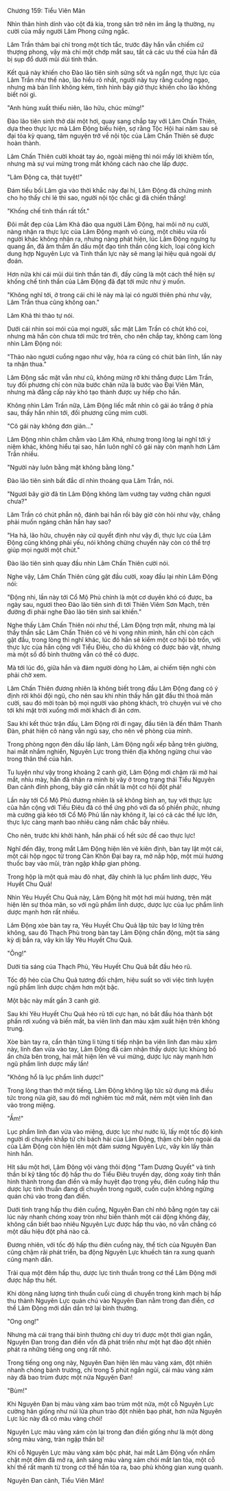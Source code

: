 




Chương 159: Tiểu Viên Mãn


Nhìn thân hình dính vào cột đá kia, trong sân trở nên im ắng lạ thường, nụ cười của mấy người Lâm Phong cứng ngắc.

Lâm Trần thảm bại chỉ trong một tích tắc, trước đây hắn vẫn chiếm cứ thượng phong, vậy mà chỉ một chớp mắt sau, tất cả các ưu thế của hắn đã bị sụp đổ dưới mũi dùi tinh thần.

Kết quả này khiến cho Đào lão tiên sinh sửng sốt và ngẩn ngơ, thực lực của Lâm Trần như thế nào, lão hiểu rõ nhất, người này tuy rằng cuồng ngạo, nhưng mà bản lĩnh không kém, tình hình bây giờ thực khiến cho lão không biết nói gì.

"Anh hùng xuất thiếu niên, lão hữu, chúc mừng!"

Đào lão tiên sinh thở dài một hơi, quay sang chắp tay với Lâm Chấn Thiên, dựa theo thực lực mà Lâm Động biểu hiện, sợ rằng Tộc Hội hai năm sau sẽ đại tỏa kỳ quang, tâm nguyện trở về nội tộc của Lâm Chấn Thiên sẽ được hoàn thành.

Lâm Chấn Thiên cười khoát tay áo, ngoài miệng thì nói mấy lời khiêm tốn, nhưng mà sự vui mừng trong mắt không cách nào che lấp được.

"Lâm Động ca, thật tuyệt!"

Đám tiểu bối Lâm gia vào thời khắc này đại hỉ, Lâm Động đã chứng minh cho họ thấy chi lẻ thì sao, người nội tộc chắc gì đã chiến thắng!

"Khống chế tinh thần rất tốt."

Đôi mắt đẹp của Lâm Khả đảo qua người Lâm Động, hai môi nở nụ cười, nàng nhận ra thực lực của Lâm Động mạnh vô cùng, một chiêu vừa rồi người khác không nhận ra, nhưng nàng phát hiện, lúc Lâm Động ngưng tụ quang ấn, đã âm thầm ẩn dấu một đạo tinh thần công kích, loại công kích dung hợp Nguyên Lực và Tinh thần lực này sẽ mang lại hiệu quả ngoài dự đoán.

Hơn nữa khi cái mũi dùi tinh thần tán đi, đấy cũng là một cách thể hiện sự khống chế tinh thần của Lâm Động đã đạt tới mức như ý muốn.

"Không nghĩ tới, ở trong cái chi lẻ này mà lại có người thiên phú như vậy, Lâm Trần thua cũng không oan."

Lâm Khả thì thào tự nói.

Dưới cái nhìn soi mói của mọi người, sắc mặt Lâm Trần có chút khó coi, nhưng mà hắn còn chưa tới mức trơ trẽn, cho nên chắp tay, không cam lòng nhìn Lâm Động nói:

"Thảo nào ngươi cuồng ngạo như vậy, hóa ra cũng có chút bản lĩnh, lần này ta nhận thua."

Lâm Động sắc mặt vẫn như cũ, không mừng rỡ khi thắng được Lâm Trần, tuy đối phương chỉ còn nửa bước chân nữa là bước vào Đại Viên Mãn, nhưng mà đẳng cấp này khó tạo thành được uy hiếp cho hắn.

Không nhìn Lâm Trần nữa, Lâm Động liếc mắt nhìn cô gái áo trắng ở phía sau, thấy hắn nhìn tới, đối phương cũng mỉm cười.

"Cô gái này không đơn giản..."

Lâm Động nhìn chằm chằm vào Lâm Khả, nhưng trong lòng lại nghĩ tới ý niệm khác, không hiểu tại sao, hắn luôn nghĩ cô gái này còn mạnh hơn Lâm Trần nhiều.

"Người này luôn bằng mặt không bằng lòng."

Đào lão tiên sinh bất đắc dĩ nhìn thoáng qua Lâm Trần, nói.

"Ngươi bây giờ đã tin Lâm Động không làm vướng tay vướng chân ngươi chưa?"

Lâm Trần có chút phẫn nộ, đánh bại hắn rồi bây giờ còn hỏi như vậy, chẳng phải muốn ngáng chân hắn hay sao?

"Ha hả, lão hữu, chuyện này cứ quyết định như vậy đi, thực lực của Lâm Động cũng không phải yếu, nói không chừng chuyến này còn có thể trợ giúp mọi người một chút."

Đào lão tiên sinh quay đầu nhìn Lâm Chấn Thiên cười nói.

Nghe vậy, Lâm Chấn Thiên cũng gật đầu cười, xoay đầu lại nhìn Lâm Động nói:

"Động nhi, lần này tới Cổ Mộ Phủ chính là một cơ duyên khó có được, ba ngày sau, ngươi theo Đào lão tiên sinh đi tới Thiên Viêm Sơn Mạch, trên đường đi phải nghe Đào lão tiên sinh sai khiến."

Nghe thấy Lâm Chấn Thiên nói như thế, Lâm Động trợn mắt, nhưng mà lại thấy thần sắc Lâm Chấn Thiên có vẻ hi vọng nhìn mình, hắn chỉ còn cách gật đầu, trong lòng thì nghĩ khác, lúc đó hắn sẽ kiếm một cơ hội bỏ trốn, với thực lực của hắn cộng với Tiểu Điêu, cho dù không có được bảo vật, nhưng mà một số đồ bình thường vẫn có thể có được.

Mà tới lúc đó, giữa hắn và đám người dòng họ Lâm, ai chiếm tiện nghi còn phải chờ xem.

Lâm Chấn Thiên đương nhiên là không biết trong đầu Lâm Động đang có ý định rời khỏi đội ngũ, cho nên sau khi nhìn thấy hắn gật đầu thì thoả mãn cười, sau đó mời toàn bộ mọi người vào phòng khách, trò chuyện vui vẻ cho tới khi mặt trời xuống mới mời khách đi ăn cơm.

Sau khi kết thúc trận đấu, Lâm Động rời đi ngay, đầu tiên là đến thăm Thanh Đàn, phát hiện cô nàng vẫn ngủ say, cho nên về phòng của mình.

Trong phòng ngọn đèn dầu lấp lánh, Lâm Động ngồi xếp bằng trên giường, hai mắt nhắm nghiền, Nguyên Lực trong thiên địa không ngừng chui vào trong thân thể của hắn.

Tu luyện như vậy trong khoảng 2 canh giờ, Lâm Động mới chậm rãi mở hai mắt, nhíu mày, hắn đã nhận ra mình bị vây ở trong trạng thái Tiểu Nguyên Đan cảnh đỉnh phong, bây giờ cần nhất là một cơ hội đột phá!

Lần này tới Cổ Mộ Phủ đương nhiên là sẽ không bình an, tuy với thực lực của hắn cộng với Tiểu Điêu đã có thể ứng phó với đa số phiền phức, nhưng mà cường giả kéo tới Cổ Mộ Phủ lần này không ít, lại có cả các thế lực lớn, thực lực càng mạnh bao nhiêu càng nắm chắc bấy nhiêu.

Cho nên, trước khi khởi hành, hắn phải cố hết sức đề cao thực lực!

Nghĩ đến đây, trong mắt Lâm Động hiện lên vẻ kiên định, bàn tay lật một cái, một cái hộp ngọc từ trong Càn Khôn Đại bay ra, mở nắp hộp, một mùi hương thuốc bay vào mũi, tràn ngập khắp gian phòng.

Trong hộp là một quả màu đỏ nhạt, đây chính là lục phẩm linh dược, Yêu Huyết Chu Quả!

Nhìn Yêu Huyết Chu Quả này, Lâm Động hít một hơi mùi hương, trên mặt hiện lên sự thỏa mãn, so với ngũ phẩm linh dược, dược lực của lục phẩm linh dược mạnh hơn rất nhiều.

Lâm Động xòe bàn tay ra, Yêu Huyết Chu Quả lập tức bay lơ lửng trên không, sau đó Thạch Phù trong bàn tay Lâm Động chấn động, một tia sáng kỳ dị bắn ra, vây kín lấy Yêu Huyết Chu Quả.

"Ông!"

Dưới tia sáng của Thạch Phù, Yêu Huyết Chu Quả bắt đầu héo rũ.

Tốc độ héo của Chu Quả tương đối chậm, hiệu suất so với việc tinh luyện ngũ phẩm linh dược chậm hơn một bậc.

Một bậc này mất gần 3 canh giờ.

Sau khi Yêu Huyết Chu Quả héo rũ tới cực hạn, nó bắt đầu hóa thành bột phấn rơi xuống và biến mất, ba viên linh đan màu xậm xuất hiện trên không trung.

Xòe bàn tay ra, cẩn thận từng li từng tí tiếp nhận ba viên linh đan màu xậm này, linh đan vừa vào tay, Lâm Động đã cảm nhận thấy dược lực khủng bố ẩn chứa bên trong, hai mắt hiện lên vẻ vui mừng, dược lực này mạnh hơn ngũ phẩm linh dược mấy lần!

"Không hổ là lục phẩm linh dược!"

Trong lòng than thở một tiếng, Lâm Động không lập tức sử dụng mà điều tức trong nửa giờ, sau đó mới nghiêm túc mở mắt, ném một viên linh đan vào trong miệng.

"Ầm!"

Lục phẩm linh đan vừa vào miệng, dược lực như nước lũ, lấy một tốc độ kinh người di chuyển khắp tứ chi bách hải của Lâm Động, thậm chí bên ngoài da của Lâm Động còn hiện lên một đám sương Nguyên Lực, vây kín lấy thân hình hắn.

Hít sâu một hơi, Lâm Động vội vàng thôi động "Tam Dương Quyết" và tinh thần bí kỹ tăng tốc độ hấp thu do Tiểu Điêu truyền dạy, dòng xoáy tinh thần hình thành trong đan điền và mấy huyệt đạo trọng yếu, điên cuồng hấp thu dược lực tinh thuần đang di chuyển trong người, cuồn cuộn không ngừng quán chú vào trong đan điền.

Dưới tình trạng hấp thu điên cuồng, Nguyên Đan chỉ nhỏ bằng ngón tay cái lúc này nhanh chóng xoay tròn như biến thành một cái động không đáy, không cần biết bao nhiêu Nguyên Lực được hấp thu vào, nó vẫn chẳng có một dấu hiệu đột phá nào cả.

Đương nhiên, với tốc độ hấp thu điên cuồng này, thể tích của Nguyên Đan cũng chậm rãi phát triển, ba động Nguyên Lực khuếch tán ra xung quanh cũng mạnh dần.

Trải qua một đêm hấp thu, dược lực tinh thuần trong cơ thể Lâm Động mới được hấp thu hết.

Khi dòng năng lượng tinh thuần cuối cùng di chuyển trong kinh mạch bị hấp thu thành Nguyên Lực quán chú vào Nguyên Đan nằm trong đan điền, cơ thể Lâm Động mới dần dần trở lại bình thường.

"Ong ong!"

Nhưng mà cái trạng thái bình thường chỉ duy trì được một thời gian ngắn, Nguyên Đan trong đan điền vốn đã phát triển như một hạt đào đột nhiên phát ra những tiếng ong ong rất nhỏ.

Trong tiếng ong ong này, Nguyên Đan hiện lên màu vàng xám, đột nhiên nhanh chóng bành trướng, chỉ trong 5 phút ngắn ngủi, cái màu vàng xám này đã bao trùm được một nửa Nguyên Đan!

"Bùm!"

Khi Nguyên Đan bị màu vàng xám bao trùm một nửa, một cỗ Nguyên Lực cường hãn giống như núi lửa phun trào đột nhiên bạo phát, hơn nữa Nguyên Lực lúc này đã có màu vàng chói!

Nguyên Lực màu vàng xám còn lại trong đan điền giống như là một dòng sông màu vàng, tràn ngập thần bí!

Khi cỗ Nguyên Lực màu vàng xám bộc phát, hai mắt Lâm Động vốn nhắm chặt một đêm đã mở ra, ánh sáng màu vàng xám chói mắt lan tỏa, một cỗ khí thế rất mạnh từ trong cơ thể hắn tỏa ra, bao phủ không gian xung quanh.

Nguyên Đan cảnh, Tiểu Viên Mãn!





